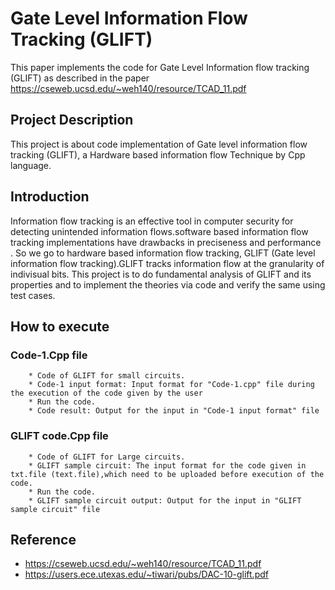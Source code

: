 
# Gate Level Information Flow Tracking (GLIFT)

This paper implements the code for Gate Level Information flow tracking (GLIFT) as described in the paper  https://cseweb.ucsd.edu/~weh140/resource/TCAD_11.pdf

## Project Description
This project is about code implementation of Gate level information flow tracking (GLIFT), a Hardware based information flow Technique by Cpp language.
   
## Introduction
Information flow tracking is an effective tool in computer security for detecting unintended information flows.software based information flow tracking 
implementations have drawbacks in preciseness and performance . So we go to hardware based information flow tracking, GLIFT (Gate level information flow tracking).GLIFT tracks information flow at the granularity of indivisual bits.
This project is to do fundamental analysis of GLIFT and its properties and to implement the theories via code and verify the same using test cases.

## How to execute

### Code-1.Cpp file
        * Code of GLIFT for small circuits.
        * Code-1 input format: Input format for "Code-1.cpp" file during the execution of the code given by the user
        * Run the code.
        * Code result: Output for the input in "Code-1 input format" file
### GLIFT code.Cpp file
        * Code of GLIFT for Large circuits.
        * GLIFT sample circuit: The input format for the code given in txt.file (text.file),which need to be uploaded before execution of the code.
        * Run the code.
        * GLIFT sample circuit output: Output for the input in "GLIFT sample circuit" file
## Reference
* https://cseweb.ucsd.edu/~weh140/resource/TCAD_11.pdf
* https://users.ece.utexas.edu/~tiwari/pubs/DAC-10-glift.pdf
